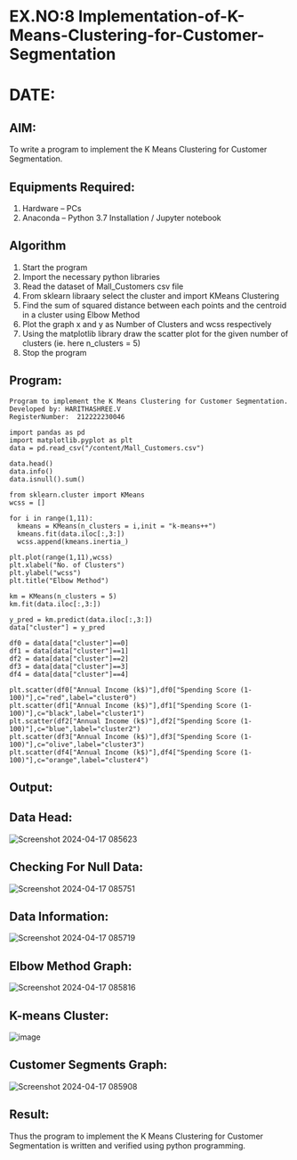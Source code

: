 # EX.NO:8 Implementation-of-K-Means-Clustering-for-Customer-Segmentation
# DATE:
## AIM:
To write a program to implement the K Means Clustering for Customer Segmentation.

## Equipments Required:
1. Hardware – PCs
2. Anaconda – Python 3.7 Installation / Jupyter notebook

## Algorithm

1. Start the program
2. Import the necessary python libraries
3. Read the dataset of Mall_Customers csv file
4. From sklearn libraary select the cluster and import KMeans Clustering
5. Find the sum of squared distance between each points and the centroid in a cluster using Elbow Method
6. Plot the graph x and y as Number of Clusters and wcss respectively
7. Using the matplotlib library draw the scatter plot for the given number of clusters (ie. here n_clusters = 5)
8. Stop the program

## Program:
```
Program to implement the K Means Clustering for Customer Segmentation.
Developed by: HARITHASHREE.V
RegisterNumber:  212222230046
```
```
import pandas as pd
import matplotlib.pyplot as plt
data = pd.read_csv("/content/Mall_Customers.csv")

data.head()
data.info()
data.isnull().sum()

from sklearn.cluster import KMeans
wcss = []

for i in range(1,11):
  kmeans = KMeans(n_clusters = i,init = "k-means++")
  kmeans.fit(data.iloc[:,3:])
  wcss.append(kmeans.inertia_)

plt.plot(range(1,11),wcss)
plt.xlabel("No. of Clusters")
plt.ylabel("wcss")
plt.title("Elbow Method")

km = KMeans(n_clusters = 5)
km.fit(data.iloc[:,3:])

y_pred = km.predict(data.iloc[:,3:])
data["cluster"] = y_pred

df0 = data[data["cluster"]==0]
df1 = data[data["cluster"]==1]
df2 = data[data["cluster"]==2]
df3 = data[data["cluster"]==3]
df4 = data[data["cluster"]==4]

plt.scatter(df0["Annual Income (k$)"],df0["Spending Score (1-100)"],c="red",label="cluster0")
plt.scatter(df1["Annual Income (k$)"],df1["Spending Score (1-100)"],c="black",label="cluster1")
plt.scatter(df2["Annual Income (k$)"],df2["Spending Score (1-100)"],c="blue",label="cluster2")
plt.scatter(df3["Annual Income (k$)"],df3["Spending Score (1-100)"],c="olive",label="cluster3")
plt.scatter(df4["Annual Income (k$)"],df4["Spending Score (1-100)"],c="orange",label="cluster4")
```

## Output:

## Data Head:
![Screenshot 2024-04-17 085623](https://github.com/haritha-venkat/Implementation-of-K-Means-Clustering-for-Customer-Segmentation/assets/121285701/7f562d82-6439-40f7-9e80-fefd3522302b)

## Checking For Null Data:
![Screenshot 2024-04-17 085751](https://github.com/haritha-venkat/Implementation-of-K-Means-Clustering-for-Customer-Segmentation/assets/121285701/768c509e-c4ff-4616-be74-fd1ad2c02f6c)

## Data Information:
![Screenshot 2024-04-17 085719](https://github.com/haritha-venkat/Implementation-of-K-Means-Clustering-for-Customer-Segmentation/assets/121285701/48b33d47-c8d3-4447-80a1-0e1c9e1926c1)

## Elbow Method Graph:
![Screenshot 2024-04-17 085816](https://github.com/haritha-venkat/Implementation-of-K-Means-Clustering-for-Customer-Segmentation/assets/121285701/0b80ecd8-7f12-4f83-9621-6f8cd524b763)

## K-means Cluster:
![image](https://github.com/haritha-venkat/Implementation-of-K-Means-Clustering-for-Customer-Segmentation/assets/121285701/f27249cb-ddca-45ed-b255-76893082acce)

## Customer Segments Graph:
![Screenshot 2024-04-17 085908](https://github.com/haritha-venkat/Implementation-of-K-Means-Clustering-for-Customer-Segmentation/assets/121285701/c207d316-90c4-4700-b9a3-64cd5c136eb8)

## Result:
Thus the program to implement the K Means Clustering for Customer Segmentation is written and verified using python programming.
